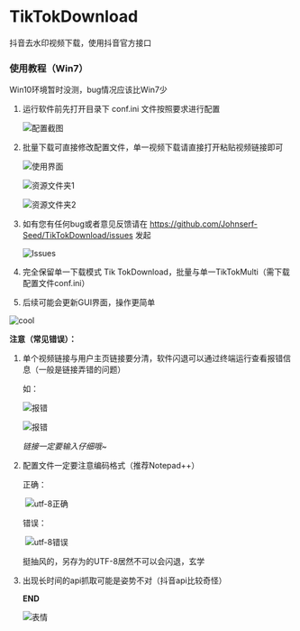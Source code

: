 # TikTokDownload
抖音去水印视频下载，使用抖音官方接口

### 使用教程（Win7）

Win10环境暂时没测，bug情况应该比Win7少

1. 运行软件前先打开目录下 conf.ini 文件按照要求进行配置

   ![配置截图](https://tvax2.sinaimg.cn/large/006908GAly1gn1dhwrrsqj30cx07gweh.jpg)

2. 批量下载可直接修改配置文件，单一视频下载请直接打开粘贴视频链接即可

   ![使用界面](https://tva1.sinaimg.cn/large/006908GAly1gn1di75oroj30oi0ca74r.jpg)
   
   ![资源文件夹1](https://tvax2.sinaimg.cn/large/006908GAly1goxcsyvyfuj30sd0fbgtq.jpg)

   ![资源文件夹2](https://tva2.sinaimg.cn/large/006908GAly1gn1dim1oojj30q30ertaz.jpg)

3. 如有您有任何bug或者意见反馈请在 https://github.com/Johnserf-Seed/TikTokDownload/issues 发起

   ![Issues](https://tva3.sinaimg.cn/large/006908GAly1gn1dje5vvej31hc0q0jt0.jpg)

4. 完全保留单一下载模式 Tik TokDownload，批量与单一TikTokMulti（需下载配置文件conf.ini）

5. 后续可能会更新GUI界面，操作更简单

![cool](https://tvax4.sinaimg.cn/large/006908GAly1gn1dnjmlmfj306o06oa9y.jpg)

**注意（常见错误）：**

1. 单个视频链接与用户主页链接要分清，软件闪退可以通过终端运行查看报错信息（一般是链接弄错的问题）

   如：

   ![报错](https://tvax4.sinaimg.cn/large/006908GAly1gn1dofvcc7j309800k3y9.jpg)

   ![报错](https://tvax2.sinaimg.cn/large/006908GAly1gn1dpoiqhzj306d0193ya.jpg)

   *链接一定要输入仔细哦~*

2. 配置文件一定要注意编码格式（推荐Notepad++）

   正确：

   ​	![utf-8正确](https://tva1.sinaimg.cn/large/006908GAly1gn1dl6jv3hj30ib09tq3k.jpg)

   错误：

   ​	![utf-8错误](https://tva1.sinaimg.cn/large/006908GAly1gn1dmakebqj30qh03lmx8.jpg)

   挺抽风的，另存为的UTF-8居然不可以会闪退，玄学
   
3. 出现长时间的api抓取可能是姿势不对（抖音api比较奇怪）

   **END**

   ![表情](https://tvax4.sinaimg.cn/large/006908GAly1gn1dxspeqeg302s02sdgf.gif)